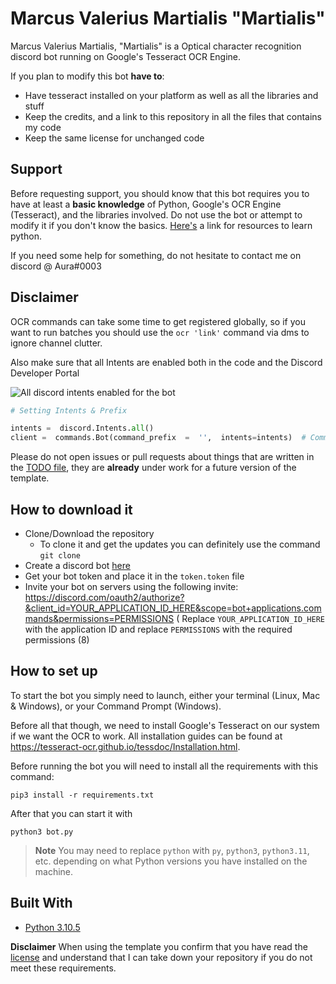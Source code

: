 
# **Marcus Valerius Martialis "Martialis"**
Marcus Valerius Martialis, "Martialis" is a Optical character recognition discord bot running on Google's Tesseract OCR Engine.

If you plan to modify this bot **have to**:

- Have tesseract installed on your platform as well as all the libraries and stuff
- Keep the credits, and a link to this repository in all the files that contains my code
- Keep the same license for unchanged code

## Support

Before requesting support, you should know that this bot requires you to have at least a **basic knowledge** of
Python, Google's OCR Engine (Tesseract), and the libraries involved. Do not use the bot or attempt to modify it if you don't know the basics. [Here's](https://pythondiscord.com/pages/resources) a link for resources to learn python.

If you need some help for something, do not hesitate to contact me on discord @ Aura#0003

## Disclaimer

OCR commands can take some time to get registered globally, so if you want to run batches you should use the `ocr 'link'` command via dms to ignore channel clutter.

Also make sure that all Intents are enabled both in the code and the Discord Developer Portal

![All discord intents enabled for the bot](https://cdn.discordapp.com/attachments/1074390415618359459/1074469926942806108/image.png)
```py
# Setting Intents & Prefix

intents =  discord.Intents.all()
client =  commands.Bot(command_prefix  =  '',  intents=intents)  # Command Prefix
```

Please do not open issues or pull requests about things that are written in the [TODO file](TODO.md), they are **already** under work for a future version of the template.

## How to download it
* Clone/Download the repository
    * To clone it and get the updates you can definitely use the command
      `git clone`
* Create a discord bot [here](https://discord.com/developers/applications)
* Get your bot token and place it in the `token.token` file
* Invite your bot on servers using the following invite:
  https://discord.com/oauth2/authorize?&client_id=YOUR_APPLICATION_ID_HERE&scope=bot+applications.commands&permissions=PERMISSIONS (
  Replace `YOUR_APPLICATION_ID_HERE` with the application ID and replace `PERMISSIONS` with the required permissions (8)

## How to set up

To start the bot you simply need to launch, either your terminal (Linux, Mac & Windows), or your Command Prompt (Windows).

Before all that though, we need to install Google's Tesseract on our system if we want the OCR to work. All installation guides can be found at https://tesseract-ocr.github.io/tessdoc/Installation.html.

Before running the bot you will need to install all the requirements with this command:

```
pip3 install -r requirements.txt
```

After that you can start it with

```
python3 bot.py
```

> **Note** You may need to replace `python` with `py`, `python3`, `python3.11`, etc. depending on what Python versions you have installed on the machine.


## Built With
* [Python 3.10.5](https://www.python.org/)

**Disclaimer**
When using the template you confirm that you have read the [license](LICENSE.md) and understand that I can take down your repository if you do not meet these requirements.
